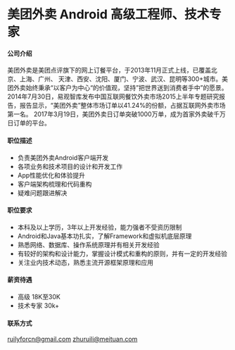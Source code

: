 美团外卖 Android 高级工程师、技术专家
==========

#### 公司介绍
美团外卖是美团点评旗下的网上订餐平台，于2013年11月正式上线，已覆盖北京、上海、广州、 天津、西安、沈阳、厦门、宁波、武汉、昆明等300+城市。美团外卖始终秉承“以客户为中心“的价值观，坚持”把世界送到消费者手中”的愿景。
2014年7月30日，易观智库发布中国互联网餐饮外卖市场2015上半年专题研究报告，报告显示，“美团外卖”整体市场订单以41.24%的份额，占据互联网外卖市场第一名。 
2017年3月19日，美团外卖日订单突破1000万单，成为首家外卖破千万日订单的平台。

#### 职位描述
- 负责美团外卖Android客户端开发
- 各项业务和技术项目的设计和开发工作
- App性能优化和体验提升
- 客户端架构梳理和代码重构
- 疑难问题跟进解决

#### 职位要求
- 本科及以上学历，3年以上开发经验，能力强者不受资历限制
- Android和Java基本功扎实，了解Framework和虚拟机底层原理
- 熟悉网络、数据库、操作系统原理并有相关开发经验
- 有较好的架构和设计能力，掌握设计模式和重构的原则，并有一定的开发经验
- 关注业内技术动态，熟悉主流开源框架原理和应用


#### 薪资待遇
- 高级 18K至30K
- 技术专家 30k+

#### 联系方式
[ruilyforcn@gmail.com](mailto:ruilyforcn@gmail.com) 
[zhuruili@meituan.com](mailto:zhuruili@meituan.com) 

